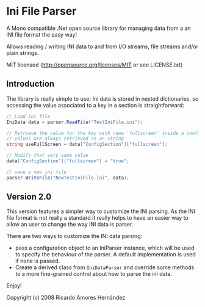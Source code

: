 Ini File Parser
===============

A Mono compatible .Net open source library for managing data from a an INI file format the easy way!

Allows reading / writing INI data to and from I/O streams, file streams and/or plain strings.

MIT licensed (http://opensource.org/licenses/MIT or see LICENSE.txt)

## Introduction

The library is really simple to use; Ini data is stored in nested dictionaries, so accessing the value associated to a key in a section is straightforward:
```csharp
// Load ini file
IniData data = parser.ReadFile("TestIniFile.ini");

// Retrieve the value for the key with name 'fullscreen' inside a config section named 'ConfigSection'
// values are always retrieved as an string
string useFullScreen = data["ConfigSection"]["fullscreen"];

// Modify that very same value
data["ConfigSection"]["fullscreen"] = "true";

// save a new ini file
parser.WriteFile("NewTestIniFile.ini", data);
```

## Version 2.0
This version features a simpler way to customize the INI parsing. As the
INI file format is not really a standard it really helps to have an easier way to allow an user to change the way INI data is parser.

There are two ways to customize the INI data parsing:

- pass a configuration object to an IniParser instance, which will be
used to specify the behaviour of the parser. A default implementation is used
if none is passed.
- Create a derived class from `IniDataParser` and override some methods to a more fine-grained control about how to parse the ini data.

Enjoy!



Copyright (c) 2008 Ricardo Amores Hernández

